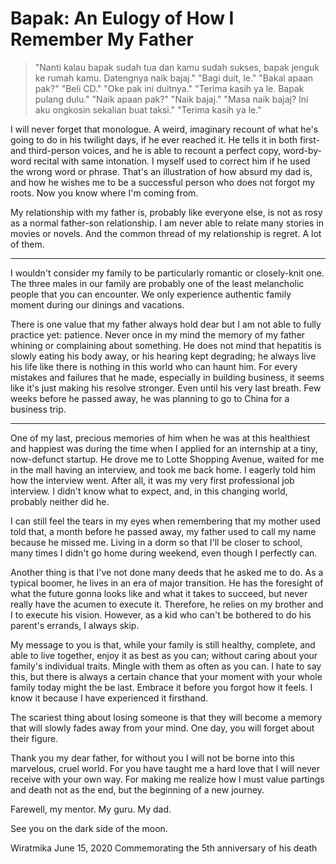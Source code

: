 # Bapak: An Eulogy of How I Remember My Father

> "Nanti kalau bapak sudah tua dan kamu sudah sukses, bapak jenguk ke rumah kamu. Datengnya naik bajaj."
> "Bagi duit, le."
> "Bakal apaan pak?"
> "Beli CD."
> "Oke pak ini duitnya."
> "Terima kasih ya le. Bapak pulang dulu."
> "Naik apaan pak?"
> "Naik bajaj."
> "Masa naik bajaj? Ini aku ongkosin sekalian buat taksi."
> "Terima kasih ya le."

I will never forget that monologue. A weird, imaginary recount of what he's going to do in his twilight days, if he ever reached it. He tells it in both first- and third-person voices, and he is able to recount a perfect copy, word-by-word recital with same intonation. I myself used to correct him if he used the wrong word or phrase. That's an illustration of how absurd my dad is, and how he wishes me to be a successful person who does not forgot my roots. Now you know where I'm coming from.

My relationship with my father is, probably like everyone else, is not as rosy as a normal father-son relationship. I am never able to relate many stories in movies or novels. And the common thread of my relationship is regret. A lot of them.

---

I wouldn't consider my family to be particularly romantic or closely-knit one. The three males in our family are probably one of the least melancholic people that you can encounter. We only experience authentic family moment during our dinings and vacations.

There is one value that my father always hold dear but I am not able to fully practice yet: patience. Never once in my mind the memory of my father whining or complaining about something. He does not mind that hepatitis is slowly eating his body away, or his hearing kept degrading; he always live his life like there is nothing in this world who can haunt him. For every mistakes and failures that he made, especially in building business, it seems like it's just making his resolve stronger. Even until his very last breath. Few weeks before he passed away, he was planning to go to China for a business trip.

---

One of my last, precious memories of him when he was at this healthiest and happiest was during the time when I applied for an internship at a tiny, now-defunct startup. He drove me to Lotte Shopping Avenue, waited for me in the mall having an interview, and took me back home. I eagerly told him how the interview went. After all, it was my very first professional job interview. I didn't know what to expect, and, in this changing world, probably neither did he.

I can still feel the tears in my eyes when remembering that my mother used told that, a month before he passed away, my father used to call my name because he missed me. Living in a dorm so that I'll be closer to school, many times I didn't go home during weekend, even though I perfectly can.

Another thing is that I've not done many deeds that he asked me to do. As a typical boomer, he lives in an era of major transition. He has the foresight of what the future gonna looks like and what it takes to succeed, but never really have the acumen to execute it. Therefore, he relies on my brother and I to execute his vision. However, as a kid who can't be bothered to do his parent's errands, I always skip.

My message to you is that, while your family is still healthy, complete, and able to live together, enjoy it as best as you can; without caring about your family's individual traits. Mingle with them as often as you can. I hate to say this, but there is always a certain chance that your moment with your whole family today might the be last. Embrace it before you forgot how it feels. I know it because I have experienced it firsthand.

The scariest thing about losing someone is that they will become a memory that will slowly fades away from your mind. One day, you will forget about their figure.

Thank you my dear father, for without you I will not be borne into this marvelous, cruel world. For you have taught me a hard love that I will never receive with your own way. For making me realize how I must value partings and death not as the end, but the beginning of a new journey.

Farewell, my mentor. My guru. My dad.

See you on the dark side of the moon.

Wiratmika
June 15, 2020
Commemorating the 5th anniversary of his death